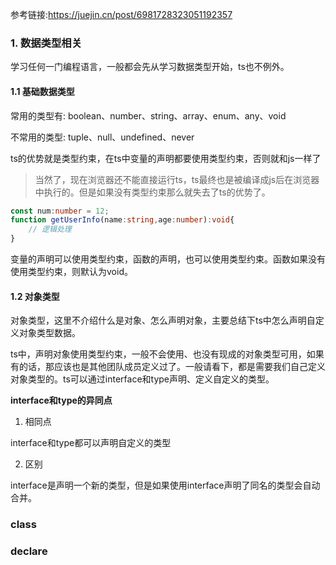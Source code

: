 参考链接:https://juejin.cn/post/6981728323051192357

### 1. 数据类型相关

学习任何一门编程语言，一般都会先从学习数据类型开始，ts也不例外。

#### 1.1 基础数据类型

常用的类型有: boolean、number、string、array、enum、any、void

不常用的类型: tuple、null、undefined、never

ts的优势就是类型约束，在ts中变量的声明都要使用类型约束，否则就和js一样了

> 当然了，现在浏览器还不能直接运行ts，ts最终也是被编译成js后在浏览器中执行的。但是如果没有类型约束那么就失去了ts的优势了。

```ts
const num:number = 12;
function getUserInfo(name:string,age:number):void{
    // 逻辑处理
}
```

变量的声明可以使用类型约束，函数的声明，也可以使用类型约束。函数如果没有使用类型约束，则默认为void。

#### 1.2 对象类型

对象类型，这里不介绍什么是对象、怎么声明对象，主要总结下ts中怎么声明自定义对象类型数据。

ts中，声明对象使用类型约束，一般不会使用、也没有现成的对象类型可用，如果有的话，那应该也是其他团队成员定义过了。一般请看下，都是需要我们自己定义对象类型的。ts可以通过interface和type声明、定义自定义的类型。

**interface和type的异同点**

1. 相同点

interface和type都可以声明自定义的类型

2. 区别

interface是声明一个新的类型，但是如果使用interface声明了同名的类型会自动合并。

### class

### declare